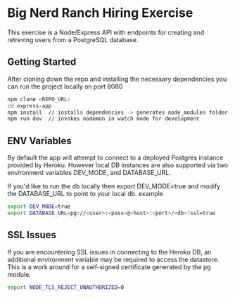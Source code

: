 # Big Nerd Ranch Hiring Exercise

This exercise is a Node/Express API with endpoints for creating and retreving users from a PostgreSQL database.

## Getting Started

After cloning down the repo and installing the necessary dependencies you can run the project locally on port 8080

```bash
npm clone <REPO_URL>
cd express-app
npm install  // installs dependencies -> generates node_modules folder
npm run dev  // invokes nodemon in watch mode for development
```

## ENV Variables

By default the app will attempt to connect to a deployed Postgres instance provided by Heroku. However local DB instances are also supported via two environment variables DEV_MODE, and DATABASE_URL.

If you'd like to run the db locally then export DEV_MODE=true and modify the DATABASE_URL to point to your local db.
example

```bash
export DEV_MODE=true
export DATABASE_URL=pg://<user>:<pass>@<host>:<port>/<db>?ssl=true
```

## SSL Issues

If you are encountering SSL issues in connecting to the Heroku DB, an additional environment variable may be required to access the datastore. This is a work around for a self-signed certificate generated by the pg module.

```bash
export NODE_TLS_REJECT_UNAUTHORIZED=0
```
